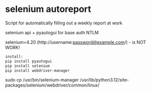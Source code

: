 # selenium autoreport
Script for automatically filling out a weekly report at work

selenium api + pyautogui for base auth NTLM

selenium=4.20
(http://username:password@example.com/) - is NOT WORK!

```sh
install:
pip install pyautogui
pip install selenium
pip install webdriver-manager
```
sudo cp /usr/bin/selenium-manager /usr/lib/python3.12/site-packages/selenium/webdriver/common/linux/
